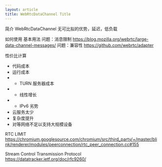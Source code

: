 ```yaml
---
layout: article
title: WebRtcDataChannel Title
---
```

简介 WebRtcDataChannel
无可比拟的优势，延迟，低负载


如何使用
基本用法
问题：消息限制
https://blog.mozilla.org/webrtc/large-data-channel-messages/
问题：兼容性
https://github.com/webrtc/adapter

性价比计算
- 代码成本
- 运行成本
- - TURN 服务器成本
- - 线性增长
- - IPv6
劣势
- 云服务太少
- 复杂度提升
- 对等网络不足以支持大规模设备


RTC LIMIT
https://chromium.googlesource.com/chromium/src/third_party/+/master/blink/renderer/modules/peerconnection/rtc_peer_connection.cc#155

Stream Control Transmission Protocol
https://datatracker.ietf.org/doc/rfc9260/
